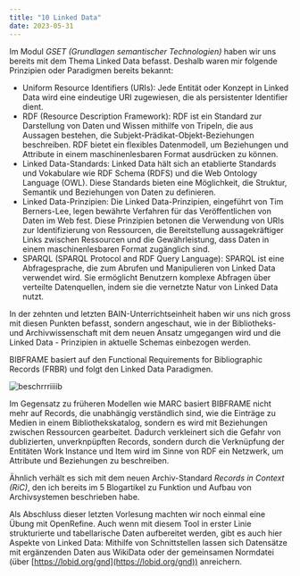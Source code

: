 ```yaml
---
title: "10 Linked Data"
date: 2023-05-31
---
```



Im Modul *GSET (Grundlagen semantischer Technologien)* haben wir uns bereits mit dem Thema Linked Data befasst. Deshalb waren mir folgende Prinzipien oder Paradigmen bereits bekannt:

- Uniform Resource Identifiers (URIs): Jede Entität oder Konzept in Linked Data wird eine eindeutige URI zugewiesen, die als persistenter Identifier dient.
-  RDF (Resource Description Framework): RDF ist ein Standard zur Darstellung von Daten und Wissen mithilfe von Tripeln, die aus Aussagen bestehen, die Subjekt-Prädikat-Objekt-Beziehungen beschreiben. RDF bietet ein flexibles Datenmodell, um Beziehungen und Attribute in einem maschinenlesbaren Format ausdrücken zu können.
-  Linked Data-Standards: Linked Data hält sich an etablierte Standards und Vokabulare wie RDF Schema (RDFS) und die Web Ontology Language (OWL). Diese Standards bieten eine Möglichkeit, die Struktur, Semantik und Beziehungen von Daten zu definieren.
- Linked Data-Prinzipien: Die Linked Data-Prinzipien, eingeführt von Tim Berners-Lee, legen bewährte Verfahren für das Veröffentlichen von Daten im Web fest. Diese Prinzipien betonen die Verwendung von URIs zur Identifizierung von Ressourcen, die Bereitstellung aussagekräftiger Links zwischen Ressourcen und die Gewährleistung, dass Daten in einem maschinenlesbaren Format zugänglich sind.
- SPARQL (SPARQL Protocol and RDF Query Language): SPARQL ist eine Abfragesprache, die zum Abrufen und Manipulieren von Linked Data verwendet wird. Sie ermöglicht Benutzern komplexe Abfragen über verteilte Datenquellen, indem sie die vernetzte Natur von Linked Data nutzt.

In der zehnten und letzten BAIN-Unterrichtseinheit haben wir uns nich gross mit diesen Punkten befasst, sondern angeschaut, wie in der Bibliotheks- und Archivwissenschaft mit dem neuen Ansatz umgegangen wird und die Linked Data - Prinzipien in aktuelle Schemas einbezogen werden.

BIBFRAME basiert auf den Functional Requirements for Bibliographic Records (FRBR) und folgt den Linked Data Paradigmen. 

![beschrrriiiib](https://isabelvonah.github.io/bain_lerntagebuch/images/10_1.png)

Im Gegensatz zu früheren Modellen wie MARC basiert BIBFRAME nicht mehr auf Records, die unabhängig verständlich sind, wie die Einträge zu Medien in einem Bibliothekskatalog, sondern es wird mit Beziehungen zwischen Ressourcen gearbeitet. Dadurch verkleinert sich die Gefahr von dublizierten, unverknpüpften Records, sondern durch die Verknüpfung der Entitäten Work Instance und Item wird im Sinne von RDF ein Netzwerk, um Attribute und Beziehungen zu beschreiben.

Ähnlich verhält es sich mit dem neuen Archiv-Standard *Records in Context (RiC)*, den ich bereits im 5 Blogartikel zu Funktion und Aufbau von Archivsystemen beschrieben habe.

Als Abschluss dieser letzten Vorlesung machten wir noch einmal eine Übung mit OpenRefine. Auch wenn mit diesem Tool in erster Linie strukturierte und tabellarische Daten aufbereitet werden, gibt es auch hier Aspekte von Linked Data: Mithilfe von Schnittstellen lassen sich Datensätze mit ergänzenden Daten aus WikiData oder der gemeinsamen Normdatei (über [https://lobid.org/gnd](https://lobid.org/gnd)) anreichern.
